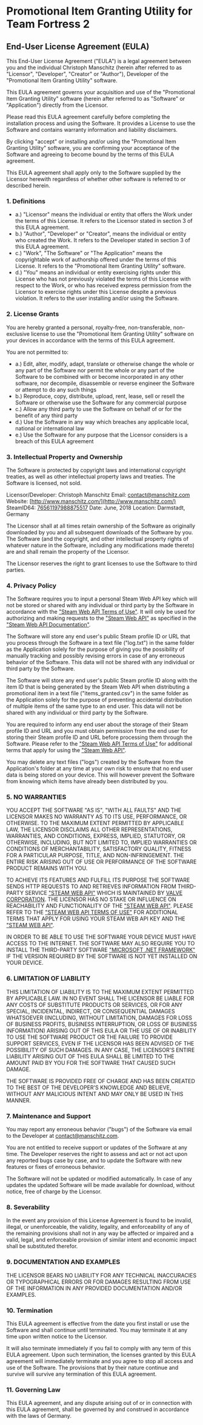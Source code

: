 # Promotional Item Granting Utility for Team Fortress 2

## End-User License Agreement (EULA)

This End-User License Agreement ("EULA") is a legal agreement between you and the individual Christoph Manschitz (herein after referred to as "Licensor", "Developer", "Creator" or "Author"), Developer of the "Promotional Item Granting Utility" software.

This EULA agreement governs your acquisition and use of the "Promotional Item Granting Utility" software (herein after referred to as "Software" or "Application") directly from the Licensor.

Please read this EULA agreement carefully before completing the installation process and using the Software. It provides a License to use the Software and contains warranty information and liability disclaimers.

By clicking "accept" or installing and/or using the "Promotional Item Granting Utility" software, you are confirming your acceptance of the Software and agreeing to become bound by the terms of this EULA agreement.

This EULA agreement shall apply only to the Software supplied by the Licensor herewith regardless of whether other software is referred to or described herein.

### 1. Definitions

- a.) "Licensor" means the individual or entity that offers the Work under the terms of this License. It refers to the Licensor stated in section 3 of this EULA agreement.
- b.) "Author", "Developer" or "Creator", means the individual or entity who created the Work. It refers to the Developer stated in section 3 of this EULA agreement.
- c.) "Work", "The Software" or "The Application" means the copyrightable work of authorship offered under the terms of this License. It refers to the "Promotional Item Granting Utility" software.
- d.) "You" means an individual or entity exercising rights under this License who has not previously violated the terms of this License with respect to the Work, or who has received express permission from the Licensor to exercise rights under this License despite a previous violation. It refers to the user installing and/or using the Software.

### 2. License Grants

You are hereby granted a personal, royalty-free, non-transferable, non-exclusive license to use the "Promotional Item Granting Utility" software on your devices in accordance with the terms of this EULA agreement.

You are not permitted to:

- a.) Edit, alter, modify, adapt, translate or otherwise change the whole or any part of the Software nor permit the whole or any part of the Software to be combined with or become incorporated in any other software, nor decompile, disassemble or reverse engineer the Software or attempt to do any such things
- b.) Reproduce, copy, distribute, upload, rent, lease, sell or resell the Software or otherwise use the Software for any commercial purpose
- c.) Allow any third party to use the Software on behalf of or for the benefit of any third party
- d.) Use the Software in any way which breaches any applicable local, national or international law
- e.) Use the Software for any purpose that the Licensor considers is a breach of this EULA agreement

### 3. Intellectual Property and Ownership

The Software is protected by copyright laws and international copyright treaties, as well as other intellectual property laws and treaties. The Software is licensed, not sold.

Licensor/Developer: Christoph Manschitz
Email: [contact@manschitz.com](mailto:contact@manschitz.com)
Website: [http://www.manschitz.com/](http://www.manschitz.com/)
SteamID64: [76561197988875517](http://steamcommunity.com/profiles/76561197988875517/)
Date: June, 2018
Location: Darmstadt, Germany

The Licensor shall at all times retain ownership of the Software as originally downloaded by you and all subsequent downloads of the Software by you. The Software (and the copyright, and other intellectual property rights of whatever nature in the Software, including any modifications made thereto) are and shall remain the property of the Licensor.

The Licensor reserves the right to grant licenses to use the Software to third parties.

### 4. Privacy Policy

The Software requires you to input a personal Steam Web API key which will not be stored or shared with any individual or third party by the Software in accordance with the ["Steam Web API Terms of Use"](https://steamcommunity.com/dev/apiterms). It will only be used for authorizing and making requests to the ["Steam Web API"](https://steamcommunity.com/dev) as specified in the ["Steam Web API Documentation"](https://developer.valvesoftware.com/wiki/Steam_Web_API).

The Software will store any end user's public Steam profile ID or URL that you process through the Software in a text file ("log.txt") in the same folder as the Application solely for the purpose of giving you the possibility of manually tracking and possibly revising errors in case of any erroneous behavior of the Software. This data will not be shared with any individual or third party by the Software.

The Software will store any end user's public Steam profile ID along with the item ID that is being generated by the Steam Web API when distributing a promotional item in a text file ("items_granted.csv") in the same folder as the Application solely for the purpose of preventing accidental distribution of multiple items of the same type to an end user. This data will not be shared with any individual or third party by the Software.

You are required to inform any end user about the storage of their Steam profile ID and URL and you must obtain permission from the end user for storing their Steam profile ID and URL before processing them through the Software. Please refer to the ["Steam Web API Terms of Use"](https://steamcommunity.com/dev/apiterms) for additional terms that apply for using the ["Steam Web API"](https://steamcommunity.com/dev).

You may delete any text files ("logs") created by the Software from the Application's folder at any time at your own risk to ensure that no end user data is being stored on your device. This will however prevent the Software from knowing which items have already been distributed by you.

### 5. NO WARRANTIES

YOU ACCEPT THE SOFTWARE "AS IS", "WITH ALL FAULTS" AND THE LICENSOR MAKES NO WARRANTY AS TO ITS USE, PERFORMANCE, OR OTHERWISE. TO THE MAXIMUM EXTENT PERMITTED BY APPLICABLE LAW, THE LICENSOR DISCLAIMS ALL OTHER REPRESENTATIONS, WARRANTIES, AND CONDITIONS, EXPRESS, IMPLIED, STATUTORY, OR OTHERWISE, INCLUDING, BUT NOT LIMITED TO, IMPLIED WARRANTIES OR CONDITIONS OF MERCHANTABILITY, SATISFACTORY QUALITY, FITNESS FOR A PARTICULAR PURPOSE, TITLE, AND NON-INFRINGEMENT. THE ENTIRE RISK ARISING OUT OF USE OR PERFORMANCE OF THE SOFTWARE PRODUCT REMAINS WITH YOU.

TO ACHIEVE ITS FEATURES AND FULFILL ITS PURPOSE THE SOFTWARE SENDS HTTP REQUESTS TO AND RETRIEVES INFORMATION FROM THIRD-PARTY SERVICE ["STEAM WEB API"](https://steamcommunity.com/dev) WHICH IS MAINTAINED BY [VALVE CORPORATION](https://www.valvesoftware.com/). THE LICENSOR HAS NO STAKE OR INFLUENCE ON REACHABILITY AND FUNCTIONALITY OF THE ["STEAM WEB API"](https://steamcommunity.com/dev). PLEASE REFER TO THE ["STEAM WEB API TERMS OF USE"](https://steamcommunity.com/dev/apiterms) FOR ADDITIONAL TERMS THAT APPLY FOR USING YOUR STEAM WEB API KEY AND THE ["STEAM WEB API"](https://steamcommunity.com/dev).

IN ORDER TO BE ABLE TO USE THE SOFTWARE YOUR DEVICE MUST HAVE ACCESS TO THE INTERNET. THE SOFTWARE MAY ALSO REQUIRE YOU TO INSTALL THE THIRD-PARTY SOFTWARE ["MICROSOFT .NET FRAMEWORK"](https://www.microsoft.com/net/download/all) IF THE VERSION REQUIRED BY THE SOFTWARE IS NOT YET INSTALLED ON YOUR DEVICE.

### 6. LIMITATION OF LIABILITY

THIS LIMITATION OF LIABILITY IS TO THE MAXIMUM EXTENT PERMITTED BY APPLICABLE LAW. IN NO EVENT SHALL THE LICENSOR BE LIABLE FOR ANY COSTS OF SUBSTITUTE PRODUCTS OR SERVICES, OR FOR ANY SPECIAL, INCIDENTAL, INDIRECT, OR CONSEQUENTIAL DAMAGES WHATSOEVER (INCLUDING, WITHOUT LIMITATION, DAMAGES FOR LOSS OF BUSINESS PROFITS, BUSINESS INTERRUPTION, OR LOSS OF BUSINESS INFORMATION) ARISING OUT OF THIS EULA OR THE USE OF OR INABILITY TO USE THE SOFTWARE PRODUCT OR THE FAILURE TO PROVIDE SUPPORT SERVICES, EVEN IF THE LICENSOR HAS BEEN ADVISED OF THE POSSIBILITY OF SUCH DAMAGES. IN ANY CASE, THE LICENSOR'S ENTIRE LIABILITY ARISING OUT OF THIS EULA SHALL BE LIMITED TO THE AMOUNT PAID BY YOU FOR THE SOFTWARE THAT CAUSED SUCH DAMAGE.

THE SOFTWARE IS PROVIDED FREE OF CHARGE AND HAS BEEN CREATED TO THE BEST OF THE DEVELOPER'S KNOWLEDGE AND BELIEVE, WITHOUT ANY MALICIOUS INTENT AND MAY ONLY BE USED IN THIS MANNER.

### 7. Maintenance and Support

You may report any erroneous behavior ("bugs") of the Software via email to the Developer at contact@manschitz.com.

You are not entitled to receive support or updates of the Software at any time. The Developer reserves the right to assess and act or not act upon any reported bugs case by case, and to update the Software with new features or fixes of erroneous behavior.

The Software will not be updated or modified automatically. In case of any updates the updated Software will be made available for download, without notice, free of charge by the Licensor.

### 8. Severability

In the event any provision of this License Agreement is found to be invalid, illegal, or unenforceable, the validity, legality, and enforceability of any of the remaining provisions shall not in any way be affected or impaired and a valid, legal, and enforceable provision of similar intent and economic impact shall be substituted therefor.

### 9. DOCUMENTATION AND EXAMPLES

THE LICENSOR BEARS NO LIABILITY FOR ANY TECHNICAL INACCURACIES OR TYPOGRAPHICAL ERRORS OR FOR DAMAGES RESULTING FROM USE OF THE INFORMATION IN ANY PROVIDED DOCUMENTATION AND/OR EXAMPLES.

### 10. Termination

This EULA agreement is effective from the date you first install or use the Software and shall continue until terminated. You may terminate it at any time upon written notice to the Licensor.

It will also terminate immediately if you fail to comply with any term of this EULA agreement. Upon such termination, the licenses granted by this EULA agreement will immediately terminate and you agree to stop all access and use of the Software. The provisions that by their nature continue and survive will survive any termination of this EULA agreement.

### 11. Governing Law

This EULA agreement, and any dispute arising out of or in connection with this EULA agreement, shall be governed by and construed in accordance with the laws of Germany.

